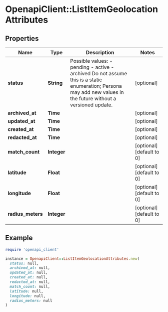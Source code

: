 # OpenapiClient::ListItemGeolocationAttributes

## Properties

| Name | Type | Description | Notes |
| ---- | ---- | ----------- | ----- |
| **status** | **String** | Possible values: - pending - active - archived  Do not assume this is a static enumeration; Persona may add new values in the future without a versioned update. | [optional] |
| **archived_at** | **Time** |  | [optional] |
| **updated_at** | **Time** |  | [optional] |
| **created_at** | **Time** |  | [optional] |
| **redacted_at** | **Time** |  | [optional] |
| **match_count** | **Integer** |  | [optional][default to 0] |
| **latitude** | **Float** |  | [optional][default to 0] |
| **longitude** | **Float** |  | [optional][default to 0] |
| **radius_meters** | **Integer** |  | [optional][default to 0] |

## Example

```ruby
require 'openapi_client'

instance = OpenapiClient::ListItemGeolocationAttributes.new(
  status: null,
  archived_at: null,
  updated_at: null,
  created_at: null,
  redacted_at: null,
  match_count: null,
  latitude: null,
  longitude: null,
  radius_meters: null
)
```

